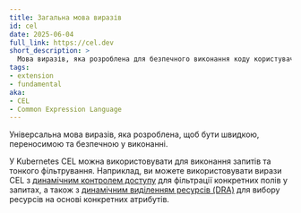 ```yaml
---
title: Загальна мова виразів
id: cel
date: 2025-06-04
full_link: https://cel.dev
short_description: >
  Мова виразів, яка розроблена для безпечного виконання коду користувача.
tags:
- extension
- fundamental
aka:
- CEL
- Common Expression Language
---
```

Універсальна мова виразів, яка розроблена, щоб бути швидкою, переносимою та безпечною у виконанні.

<!--more-->

У Kubernetes CEL можна використовувати для виконання запитів та тонкого фільтрування. Наприклад, ви можете використовувати вирази CEL з [динамічним контролем доступу](/docs/reference/access-authn-authz/extensible-admission-controllers/) для фільтрації конкретних полів у запитах, а також з [динамічним виділенням ресурсів (DRA)](/docs/concepts/scheduling-eviction/dynamic-resource-allocation) для вибору ресурсів на основі конкретних атрибутів.
